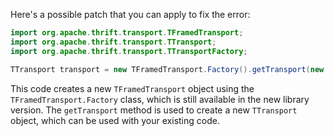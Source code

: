 Here's a possible patch that you can apply to fix the error:

```java
import org.apache.thrift.transport.TFramedTransport;
import org.apache.thrift.transport.TTransport;
import org.apache.thrift.transport.TTransportFactory;

TTransport transport = new TFramedTransport.Factory().getTransport(new TTransport());
```

This code creates a new `TFramedTransport` object using the `TFramedTransport.Factory` class, which is still available in the new library version. The `getTransport` method is used to create a new `TTransport` object, which can be used with your existing code.